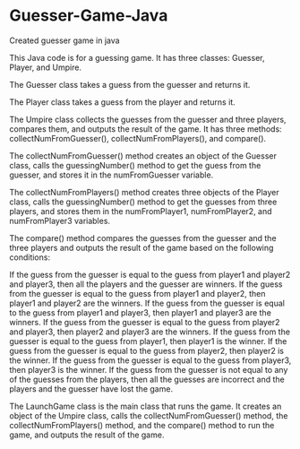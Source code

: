 # Guesser-Game-Java
Created guesser game in java


This Java code is for a guessing game. It has three classes: Guesser, Player, and Umpire.

The Guesser class takes a guess from the guesser and returns it.

The Player class takes a guess from the player and returns it.

The Umpire class collects the guesses from the guesser and three players, compares them, and outputs the result of the game. It has three methods: collectNumFromGuesser(), collectNumFromPlayers(), and compare().

The collectNumFromGuesser() method creates an object of the Guesser class, calls the guessingNumber() method to get the guess from the guesser, and stores it in the numFromGuesser variable.

The collectNumFromPlayers() method creates three objects of the Player class, calls the guessingNumber() method to get the guesses from three players, and stores them in the numFromPlayer1, numFromPlayer2, and numFromPlayer3 variables.

The compare() method compares the guesses from the guesser and the three players and outputs the result of the game based on the following conditions:

If the guess from the guesser is equal to the guess from player1 and player2 and player3, then all the players and the guesser are winners.
If the guess from the guesser is equal to the guess from player1 and player2, then player1 and player2 are the winners.
If the guess from the guesser is equal to the guess from player1 and player3, then player1 and player3 are the winners.
If the guess from the guesser is equal to the guess from player2 and player3, then player2 and player3 are the winners.
If the guess from the guesser is equal to the guess from player1, then player1 is the winner.
If the guess from the guesser is equal to the guess from player2, then player2 is the winner.
If the guess from the guesser is equal to the guess from player3, then player3 is the winner.
If the guess from the guesser is not equal to any of the guesses from the players, then all the guesses are incorrect and the players and the guesser have lost the game.

The LaunchGame class is the main class that runs the game. It creates an object of the Umpire class, calls the collectNumFromGuesser() method, the collectNumFromPlayers() method, and the compare() method to run the game, and outputs the result of the game.
